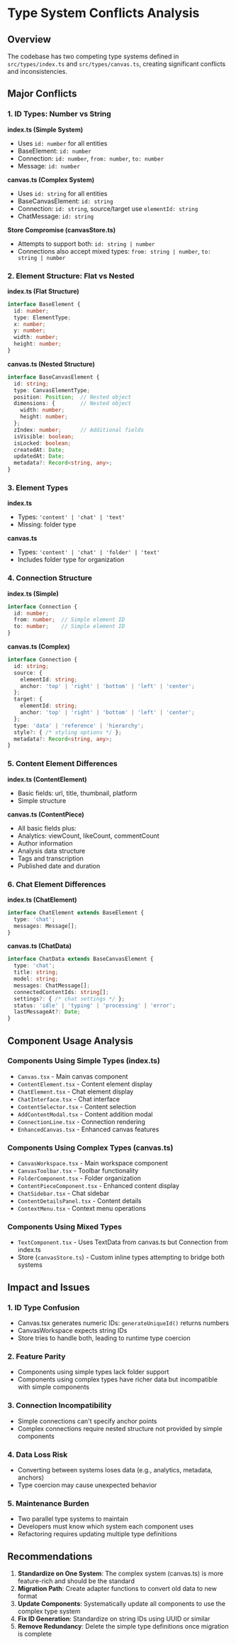 # Type System Conflicts Analysis

## Overview
The codebase has two competing type systems defined in `src/types/index.ts` and `src/types/canvas.ts`, creating significant conflicts and inconsistencies.

## Major Conflicts

### 1. ID Types: Number vs String

**index.ts (Simple System)**
- Uses `id: number` for all entities
- BaseElement: `id: number`
- Connection: `id: number`, `from: number`, `to: number`
- Message: `id: number`

**canvas.ts (Complex System)**
- Uses `id: string` for all entities
- BaseCanvasElement: `id: string`
- Connection: `id: string`, source/target use `elementId: string`
- ChatMessage: `id: string`

**Store Compromise (canvasStore.ts)**
- Attempts to support both: `id: string | number`
- Connections also accept mixed types: `from: string | number`, `to: string | number`

### 2. Element Structure: Flat vs Nested

**index.ts (Flat Structure)**
```typescript
interface BaseElement {
  id: number;
  type: ElementType;
  x: number;
  y: number;
  width: number;
  height: number;
}
```

**canvas.ts (Nested Structure)**
```typescript
interface BaseCanvasElement {
  id: string;
  type: CanvasElementType;
  position: Position;  // Nested object
  dimensions: {        // Nested object
    width: number;
    height: number;
  };
  zIndex: number;      // Additional fields
  isVisible: boolean;
  isLocked: boolean;
  createdAt: Date;
  updatedAt: Date;
  metadata?: Record<string, any>;
}
```

### 3. Element Types

**index.ts**
- Types: `'content' | 'chat' | 'text'`
- Missing: folder type

**canvas.ts**
- Types: `'content' | 'chat' | 'folder' | 'text'`
- Includes folder type for organization

### 4. Connection Structure

**index.ts (Simple)**
```typescript
interface Connection {
  id: number;
  from: number;  // Simple element ID
  to: number;    // Simple element ID
}
```

**canvas.ts (Complex)**
```typescript
interface Connection {
  id: string;
  source: {
    elementId: string;
    anchor: 'top' | 'right' | 'bottom' | 'left' | 'center';
  };
  target: {
    elementId: string;
    anchor: 'top' | 'right' | 'bottom' | 'left' | 'center';
  };
  type: 'data' | 'reference' | 'hierarchy';
  style?: { /* styling options */ };
  metadata?: Record<string, any>;
}
```

### 5. Content Element Differences

**index.ts (ContentElement)**
- Basic fields: url, title, thumbnail, platform
- Simple structure

**canvas.ts (ContentPiece)**
- All basic fields plus:
- Analytics: viewCount, likeCount, commentCount
- Author information
- Analysis data structure
- Tags and transcription
- Published date and duration

### 6. Chat Element Differences

**index.ts (ChatElement)**
```typescript
interface ChatElement extends BaseElement {
  type: 'chat';
  messages: Message[];
}
```

**canvas.ts (ChatData)**
```typescript
interface ChatData extends BaseCanvasElement {
  type: 'chat';
  title: string;
  model: string;
  messages: ChatMessage[];
  connectedContentIds: string[];
  settings?: { /* chat settings */ };
  status: 'idle' | 'typing' | 'processing' | 'error';
  lastMessageAt?: Date;
}
```

## Component Usage Analysis

### Components Using Simple Types (index.ts)
- `Canvas.tsx` - Main canvas component
- `ContentElement.tsx` - Content element display
- `ChatElement.tsx` - Chat element display
- `ChatInterface.tsx` - Chat interface
- `ContentSelector.tsx` - Content selection
- `AddContentModal.tsx` - Content addition modal
- `ConnectionLine.tsx` - Connection rendering
- `EnhancedCanvas.tsx` - Enhanced canvas features

### Components Using Complex Types (canvas.ts)
- `CanvasWorkspace.tsx` - Main workspace component
- `CanvasToolbar.tsx` - Toolbar functionality
- `FolderComponent.tsx` - Folder organization
- `ContentPieceComponent.tsx` - Enhanced content display
- `ChatSidebar.tsx` - Chat sidebar
- `ContentDetailsPanel.tsx` - Content details
- `ContextMenu.tsx` - Context menu operations

### Components Using Mixed Types
- `TextComponent.tsx` - Uses TextData from canvas.ts but Connection from index.ts
- Store (`canvasStore.ts`) - Custom inline types attempting to bridge both systems

## Impact and Issues

### 1. ID Type Confusion
- Canvas.tsx generates numeric IDs: `generateUniqueId()` returns numbers
- CanvasWorkspace expects string IDs
- Store tries to handle both, leading to runtime type coercion

### 2. Feature Parity
- Components using simple types lack folder support
- Components using complex types have richer data but incompatible with simple components

### 3. Connection Incompatibility
- Simple connections can't specify anchor points
- Complex connections require nested structure not provided by simple components

### 4. Data Loss Risk
- Converting between systems loses data (e.g., analytics, metadata, anchors)
- Type coercion may cause unexpected behavior

### 5. Maintenance Burden
- Two parallel type systems to maintain
- Developers must know which system each component uses
- Refactoring requires updating multiple type definitions

## Recommendations

1. **Standardize on One System**: The complex system (canvas.ts) is more feature-rich and should be the standard
2. **Migration Path**: Create adapter functions to convert old data to new format
3. **Update Components**: Systematically update all components to use the complex type system
4. **Fix ID Generation**: Standardize on string IDs using UUID or similar
5. **Remove Redundancy**: Delete the simple type definitions once migration is complete